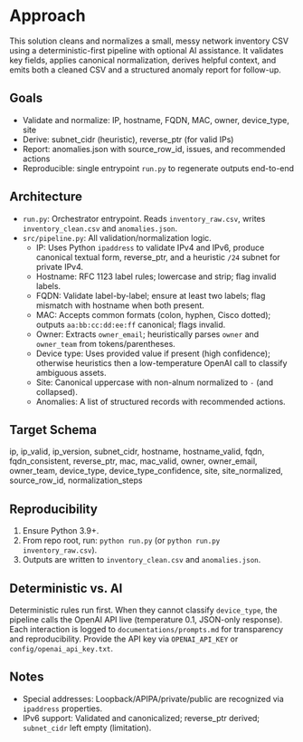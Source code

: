 # Approach

This solution cleans and normalizes a small, messy network inventory CSV using a deterministic-first pipeline with optional AI assistance. It validates key fields, applies canonical normalization, derives helpful context, and emits both a cleaned CSV and a structured anomaly report for follow-up.

## Goals
- Validate and normalize: IP, hostname, FQDN, MAC, owner, device_type, site
- Derive: subnet_cidr (heuristic), reverse_ptr (for valid IPs)
- Report: anomalies.json with source_row_id, issues, and recommended actions
- Reproducible: single entrypoint `run.py` to regenerate outputs end-to-end

## Architecture
- `run.py`: Orchestrator entrypoint. Reads `inventory_raw.csv`, writes `inventory_clean.csv` and `anomalies.json`.
- `src/pipeline.py`: All validation/normalization logic.
  - IP: Uses Python `ipaddress` to validate IPv4 and IPv6, produce canonical textual form, reverse_ptr, and a heuristic `/24` subnet for private IPv4.
  - Hostname: RFC 1123 label rules; lowercase and strip; flag invalid labels.
  - FQDN: Validate label-by-label; ensure at least two labels; flag mismatch with hostname when both present.
  - MAC: Accepts common formats (colon, hyphen, Cisco dotted); outputs `aa:bb:cc:dd:ee:ff` canonical; flags invalid.
  - Owner: Extracts `owner_email`; heuristically parses `owner` and `owner_team` from tokens/parentheses.
  - Device type: Uses provided value if present (high confidence); otherwise heuristics then a low-temperature OpenAI call to classify ambiguous assets.
  - Site: Canonical uppercase with non-alnum normalized to `-` (and collapsed).
  - Anomalies: A list of structured records with recommended actions.

## Target Schema
ip, ip_valid, ip_version, subnet_cidr,
hostname, hostname_valid, fqdn, fqdn_consistent, reverse_ptr,
mac, mac_valid,
owner, owner_email, owner_team,
device_type, device_type_confidence,
site, site_normalized,
source_row_id, normalization_steps

## Reproducibility
1. Ensure Python 3.9+.
2. From repo root, run: `python run.py` (or `python run.py inventory_raw.csv`).
3. Outputs are written to `inventory_clean.csv` and `anomalies.json`.

## Deterministic vs. AI
Deterministic rules run first. When they cannot classify `device_type`, the pipeline calls the OpenAI API live (temperature 0.1, JSON-only response). Each interaction is logged to `documentations/prompts.md` for transparency and reproducibility. Provide the API key via `OPENAI_API_KEY` or `config/openai_api_key.txt`.

## Notes
- Special addresses: Loopback/APIPA/private/public are recognized via `ipaddress` properties.
- IPv6 support: Validated and canonicalized; reverse_ptr derived; `subnet_cidr` left empty (limitation).
